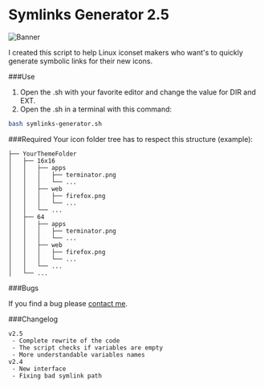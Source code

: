 Symlinks Generator 2.5
==================
![Banner](https://github.com/maloblanchard/symlinks-generator/blob/dev/banner.jpg "Symlinks Generator")


I created this script to help Linux iconset makers who want's to quickly
generate symbolic links for their new icons.


###Use
1. Open the .sh with your favorite editor and change the value for DIR and EXT.
2. Open the .sh in a terminal with this command:
```bash
bash symlinks-generator.sh
```


###Required
Your icon folder tree has to respect this structure (example):
```
├── YourThemeFolder
│   ├── 16x16
│   │   ├── apps
│   │   │   ├── terminator.png
│   │   │   └── ...
│   │   ├── web
│   │   │   ├── firefox.png
│   │   │   └── ...
│   │   └── ...
│   ├── 64
│   │   ├── apps
│   │   │   ├── terminator.png
│   │   │   └── ...
│   │   ├── web
│   │   │   ├── firefox.png
│   │   │   └── ...
│   │   └── ...
│   └── ...
```


###Bugs

If you find a bug please [contact me](http://maloblanchard.com/contact).


###Changelog
```
v2.5
 - Complete rewrite of the code
 - The script checks if variables are empty
 - More understandable variables names
v2.4
 - New interface
 - Fixing bad symlink path
```